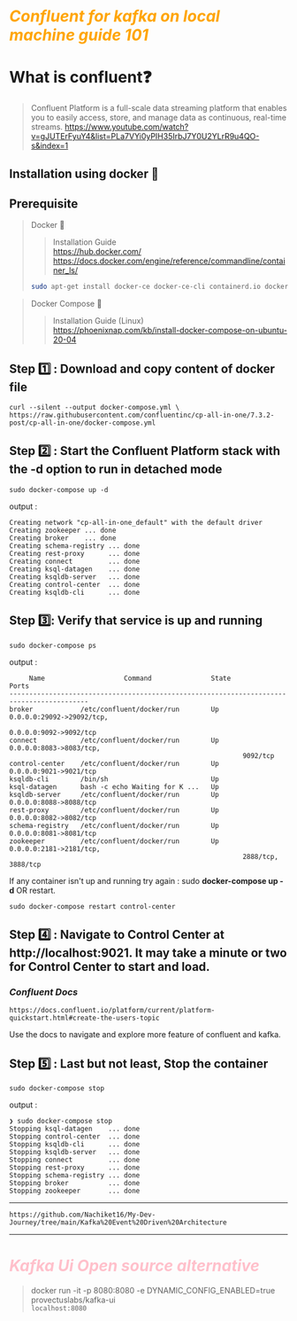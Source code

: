 <style>
r { color: Red }
o { color: Orange }
g { color: Green }
pi { color: Pink }
</style>

# <o>*Confluent for kafka on local machine guide 101*</o>

# What is confluent:question:
> Confluent Platform is a full-scale data streaming     platform that enables you to easily access, store, and manage data as continuous, real-time streams.
> https://www.youtube.com/watch?v=gJUTErFyuY4&list=PLa7VYi0yPIH35IrbJ7Y0U2YLrR9u4QO-s&index=1

## Installation using docker :whale:

## Prerequisite 
> Docker :whale:       
>> Installation Guide   
>> https://hub.docker.com/       
> https://docs.docker.com/engine/reference/commandline/container_ls/   
>``` bash
> sudo apt-get install docker-ce docker-ce-cli containerd.io docker-buildx-plugin docker-compose-plugin
>```


> Docker Compose :link:
>> Installation Guide (Linux)   
>> https://phoenixnap.com/kb/install-docker-compose-on-ubuntu-20-04    

## Step :one: : Download and copy content of docker file    
``` curl
curl --silent --output docker-compose.yml \
https://raw.githubusercontent.com/confluentinc/cp-all-in-one/7.3.2-post/cp-all-in-one/docker-compose.yml

```

## Step :two: : Start the Confluent Platform stack with the -d option to run in detached mode

``` docker
sudo docker-compose up -d
```
output :
``` docker
Creating network "cp-all-in-one_default" with the default driver
Creating zookeeper ... done
Creating broker    ... done
Creating schema-registry ... done
Creating rest-proxy      ... done
Creating connect         ... done
Creating ksql-datagen    ... done
Creating ksqldb-server   ... done
Creating control-center  ... done
Creating ksqldb-cli      ... done
```

## Step :three:: Verify that service is up and running
``` docker
sudo docker-compose ps
```
output :
```  docker
     Name                    Command               State                Ports
------------------------------------------------------------------------------------------
broker            /etc/confluent/docker/run        Up      0.0.0.0:29092->29092/tcp,
                                                           0.0.0.0:9092->9092/tcp
connect           /etc/confluent/docker/run        Up      0.0.0.0:8083->8083/tcp,
                                                           9092/tcp
control-center    /etc/confluent/docker/run        Up      0.0.0.0:9021->9021/tcp
ksqldb-cli        /bin/sh                          Up
ksql-datagen      bash -c echo Waiting for K ...   Up
ksqldb-server     /etc/confluent/docker/run        Up      0.0.0.0:8088->8088/tcp
rest-proxy        /etc/confluent/docker/run        Up      0.0.0.0:8082->8082/tcp
schema-registry   /etc/confluent/docker/run        Up      0.0.0.0:8081->8081/tcp
zookeeper         /etc/confluent/docker/run        Up      0.0.0.0:2181->2181/tcp,
                                                           2888/tcp, 3888/tcp

```

If any container isn't up and running try again : sudo **docker-compose up -d** OR restart.
``` docker
sudo docker-compose restart control-center
```

## Step :four: : Navigate to Control Center at http://localhost:9021. It may take a minute or two for Control Center to start and load.

### ***Confluent Docs***
``` url
https://docs.confluent.io/platform/current/platform-quickstart.html#create-the-users-topic
```

Use the docs to navigate and explore more feature of confluent and kafka.

## Step :five: : Last but not least, Stop the container
``` docker
sudo docker-compose stop
```
output :
``` docker
❯ sudo docker-compose stop
Stopping ksql-datagen    ... done
Stopping control-center  ... done
Stopping ksqldb-cli      ... done
Stopping ksqldb-server   ... done
Stopping connect         ... done
Stopping rest-proxy      ... done
Stopping schema-registry ... done
Stopping broker          ... done
Stopping zookeeper       ... done
```
__________________________________________


``` url
https://github.com/Nachiket16/My-Dev-Journey/tree/main/Kafka%20Event%20Driven%20Architecture
```
__________________________________________________________

# <pi>*Kafka Ui Open source alternative*<pi>
> docker run -it -p 8080:8080 -e DYNAMIC_CONFIG_ENABLED=true provectuslabs/kafka-ui            
> ```localhost:8080```
